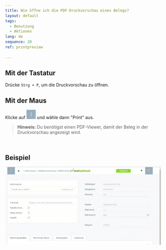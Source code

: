 ```yaml
---
title: Wie öffne ich die PDF-Druckvorschau eines Belegs?
layout: default
tags:
  - Benutzung
  - Aktionen
lang: de
sequence: 20
ref: printpreview

---
```


## Mit der Tastatur
Drücke `Strg + P`, um die Druckvorschau zu öffnen.

## Mit der Maus
Klicke auf ![](assets/actionsmenu_WebUI.png) und wähle dann "Print" aus.

 >**Hinweis:** Du benötigst einen PDF-Viewer, damit der Beleg in der Druckvorschau angezeigt wird.
<br>

## Beispiel

 ![](assets/druckvorschau.gif)
